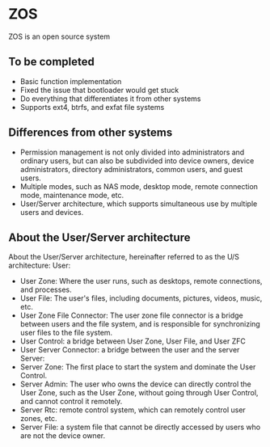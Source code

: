 # ZOS
ZOS is an open source system
## To be completed
- Basic function implementation
- Fixed the issue that bootloader would get stuck
- Do everything that differentiates it from other systems
- Supports ext4, btrfs, and exfat file systems
## Differences from other systems
- Permission management is not only divided into administrators and ordinary users, but can also be subdivided into device owners, device administrators, directory administrators, common users, and guest users.
- Multiple modes, such as NAS mode, desktop mode, remote connection mode, maintenance mode, etc.
- User/Server architecture, which supports simultaneous use by multiple users and devices.
## About the User/Server architecture
About the User/Server architecture, hereinafter referred to as the U/S architecture:
User:
- User Zone: Where the user runs, such as desktops, remote connections, and processes.
- User File: The user's files, including documents, pictures, videos, music, etc.
- User Zone File Connector: The user zone file connector is a bridge between users and the file system, and is responsible for synchronizing user files to the file system.
- User Control: a bridge between User Zone, User File, and User ZFC
- User Server Connector: a bridge between the user and the server
Server:
- Server Zone: The first place to start the system and dominate the User Control.
- Server Admin: The user who owns the device can directly control the User Zone, such as the User Zone, without going through User Control, and cannot control it remotely.
- Server Rtc: remote control system, which can remotely control user zones, etc.
- Server File: a system file that cannot be directly accessed by users who are not the device owner.